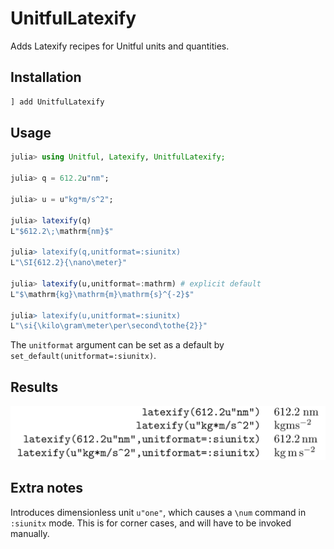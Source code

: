 # UnitfulLatexify
Adds Latexify recipes for Unitful units and quantities.

## Installation
```julia
] add UnitfulLatexify
```

## Usage
```julia
julia> using Unitful, Latexify, UnitfulLatexify;

julia> q = 612.2u"nm";

julia> u = u"kg*m/s^2";

julia> latexify(q)
L"$612.2\;\mathrm{nm}$"

julia> latexify(q,unitformat=:siunitx)
L"\SI{612.2}{\nano\meter}"

julia> latexify(u,unitformat=:mathrm) # explicit default
L"$\mathrm{kg}\mathrm{m}\mathrm{s}^{-2}$"

julia> latexify(u,unitformat=:siunitx)
L"\si{\kilo\gram\meter\per\second\tothe{2}}"
```

The `unitformat` argument can be set as a default by `set_default(unitformat=:siunitx)`.

## Results
![Results](/assets/examples.png)

## Extra notes
Introduces dimensionless unit `u"one"`, which causes a `\num` command in `:siunitx` mode. This is for corner cases, and will have to be invoked manually.
